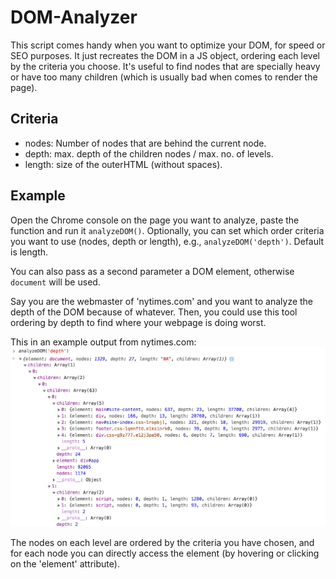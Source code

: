 # DOM-Analyzer
This script comes handy when you want to optimize your DOM, for speed or SEO purposes. It just recreates the DOM in a JS object, ordering each level by the criteria you choose. It's useful to find nodes that are specially heavy or have too many children (which is usually bad when comes to render the page).
## Criteria
- nodes: Number of nodes that are behind the current node.
- depth: max. depth of the children nodes / max. no. of levels.
- length: size of the outerHTML (without spaces).

## Example
Open the Chrome console on the page you want to analyze, paste the function and run it `analyzeDOM()`. Optionally, you can set which order criteria you want to use (nodes, depth or length), e.g., `analyzeDOM('depth')`. Default is length.

You can also pass as a second parameter a DOM element, otherwise `document` will be used.

Say you are the webmaster of 'nytimes.com' and you want to analyze the depth of the DOM because of whatever. Then, you could use this tool ordering by depth to find where your webpage is doing worst.

This in an example output from nytimes.com:
![](https://raw.githubusercontent.com/cnavast/DOM-Analyzer/master/example/nytimes.png)

The nodes on each level are ordered by the criteria you have chosen, and for each node you can directly access the element (by hovering or clicking on the 'element' attribute).

